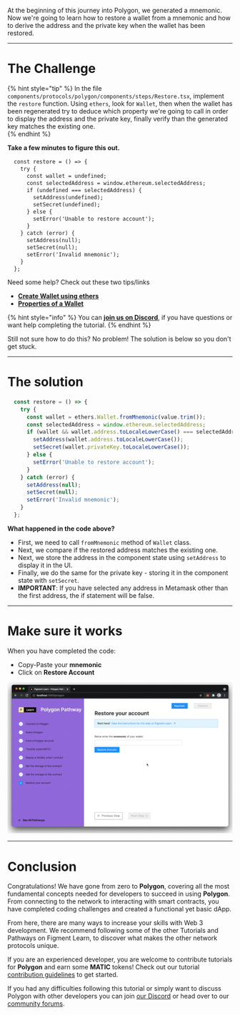 At the beginning of this journey into Polygon, we generated a mnemonic. Now we're going to learn how to restore a wallet from a mnemonic and how to derive the address and the private key when the wallet has been restored.

-------------------------------------

# The Challenge

{% hint style="tip" %}
In the file `components/protocols/polygon/components/steps/Restore.tsx`, implement the `restore` function. Using `ethers`, look for `Wallet`, then when the wallet has been regenerated try to deduce which property we're going to call in order to display the address and the private key, finally verify than the generated key matches the existing one.   
{% endhint %}

**Take a few minutes to figure this out.**

```tsx
  const restore = () => {
    try {
      const wallet = undefined;
      const selectedAddress = window.ethereum.selectedAddress;
      if (undefined === selectedAddress) {
        setAddress(undefined);
        setSecret(undefined);
      } else {
        setError('Unable to restore account');
      }
    } catch (error) {
      setAddress(null);
      setSecret(null);
      setError('Invalid mnemonic');
    }
  };
```

Need some help? Check out these two tips/links  
* [**Create Wallet using ethers**](https://docs.ethers.io/v5/api/signer/#Wallet) 
* [**Properties of a Wallet**](https://docs.ethers.io/v5/api/signer/#Wallet--properties) 

{% hint style="info" %}
You can [**join us on Discord**](https://discord.gg/fszyM7K), if you have questions or want help completing the tutorial.
{% endhint %}

Still not sure how to do this? No problem! The solution is below so you don't get stuck.

-------------------------------------

# The solution

```javascript
  const restore = () => {
    try {
      const wallet = ethers.Wallet.fromMnemonic(value.trim());
      const selectedAddress = window.ethereum.selectedAddress;
      if (wallet && wallet.address.toLocaleLowerCase() === selectedAddress) {
        setAddress(wallet.address.toLocaleLowerCase());
        setSecret(wallet.privateKey.toLocaleLowerCase());
      } else {
        setError('Unable to restore account');
      }
    } catch (error) {
      setAddress(null);
      setSecret(null);
      setError('Invalid mnemonic');
    }
  };
```

**What happened in the code above?**

* First, we need to call `fromMnemonic` method of `Wallet` class.
* Next, we compare if the restored address matches the existing one.
* Next, we store the address in the component state using `setAddress` to display it in the UI.
* Finally, we do the same for the private key - storing it in the component state with `setSecret`.
* **IMPORTANT**: If you have selected any address in Metamask other than the first address, the if statement will be false.

-------------------------------------

# Make sure it works

When you have completed the code:
* Copy-Paste your **mnemonic**
* Click on **Restore Account**

![](../../../.gitbook/assets/pathways/polygon/polygon-restore.gif)

-------------------------------------

# Conclusion


Congratulations! We have gone from zero to **Polygon**, covering all the most fundamental concepts needed for developers to succeed in using **Polygon**. From connecting to the network to interacting with smart contracts, you have completed coding challenges and created a functional yet basic dApp.   

From here, there are many ways to increase your skills with Web 3 development. We recommend following some of the other Tutorials and Pathways on Figment Learn, to discover what makes the other network protocols unique.

If you are an experienced developer, you are welcome to contribute tutorials for **Polygon** and earn some **MATIC** tokens! Check out our tutorial [contribution guidelines](../../../other/tutorial-guidelines/) to get started.

If you had any difficulties following this tutorial or simply want to discuss Polygon with other developers you can join [our Discord](https://discord.gg/fszyM7K) or head over to our [community forums](https://community.figment.io).
